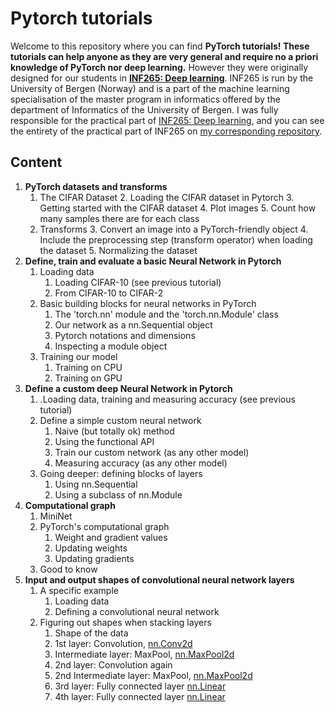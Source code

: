# Pytorch tutorials

Welcome to this repository where you can find **PyTorch tutorials! These tutorials can help anyone as they are very general and require no a priori knowledge of PyTorch nor deep learning.** However they were originally designed for our students in **[INF265: Deep learning](https://www4.uib.no/en/courses/INF265)**. INF265 is run by the University of Bergen (Norway) and is a part of the machine learning specialisation of the master program in informatics offered by the department of Informatics of the University of Bergen. I was fully responsible for the practical part of [INF265: Deep learning](https://www4.uib.no/en/courses/INF265), and you can see the entirety of the practical part of INF265 on [my corresponding repository](https://github.com/nglm/inf265).

## Content

1. **PyTorch datasets and transforms**
   1. The CIFAR Dataset
      2. Loading the CIFAR dataset in Pytorch
      3. Getting started with the CIFAR dataset
      4. Plot images
      5. Count how many samples there are for each class
   2. Transforms
      3. Convert an image into a PyTorch-friendly object
      4. Include the preprocessing step (transform operator) when loading the dataset
      5. Normalizing the dataset
2. **Define, train and evaluate a basic Neural Network in Pytorch**
   1. Loading data
       1. Loading CIFAR-10  (see previous tutorial)
       2. From CIFAR-10 to CIFAR-2
   2. Basic building blocks for neural networks in PyTorch
       1. The 'torch.nn' module and the 'torch.nn.Module' class
       2. Our network as a nn.Sequential object
       3. Pytorch notations and dimensions
       4. Inspecting a module object
   3. Training our model
       1. Training on CPU
       2. Training on GPU
3. **Define a custom deep Neural Network in Pytorch**
   1. .Loading data, training and measuring accuracy (see previous tutorial)
   2. Define a simple custom neural network
       1. Naive (but totally ok) method
       2. Using the functional API
       3. Train our custom network (as any other model)
       4. Measuring accuracy (as any other model)
   3. Going deeper: defining blocks of layers
       1. Using nn.Sequential
       2. Using a subclass of nn.Module
4. **Computational graph**
   1. MiniNet
   2. PyTorch's computational graph
       1. Weight and gradient values
       2. Updating weights
       3. Updating gradients
   3. Good to know
5. **Input and output shapes of convolutional neural network layers**
   1. A specific example
      1. Loading data
      2. Defining a convolutional neural network
   2. Figuring out shapes when stacking layers
       1. Shape of the data
       2. 1st layer: Convolution, [nn.Conv2d](https://pytorch.org/docs/stable/generated/torch.nn.Conv2d.html#conv2d)
       3. Intermediate layer: MaxPool, [nn.MaxPool2d](https://pytorch.org/docs/stable/generated/torch.nn.MaxPool2d.html#maxpool2d)
       4. 2nd layer: Convolution again
       5. 2nd Intermediate layer: MaxPool, [nn.MaxPool2d](https://pytorch.org/docs/stable/generated/torch.nn.MaxPool2d.html#maxpool2d)
       6. 3rd layer: Fully connected layer [nn.Linear](https://pytorch.org/docs/stable/generated/torch.nn.Linear.html#linear)
       7. 4th layer: Fully connected layer [nn.Linear](https://pytorch.org/docs/stable/generated/torch.nn.Linear.html#linear)